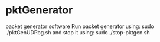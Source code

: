 # pktGenerator
packet generator software
Run packet generator using: sudo ./pktGenUDPbg.sh
and stop it using: sudo ./stop-pktgen.sh
